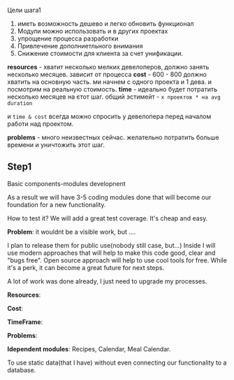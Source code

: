 

Цели шага1
1. иметь возможность дешево и легко обновить функционал
2. Модули можно использовать и в других проектах
3. упрощение процесса разработки
4. Привлечение дополниетльного внимания
5. Снижение стоимости для клиента за счет унификации.



**resources** - хватит несколько мелких девелоперов, должно занять несколько месяцев. зависит от процесса
**cost** - 600 - 800 должно хватить на основную часть. ми начнем с одного проекта и 1 дева. и посмотрим на реальную стоимость.
**time** - идеально будет потратить несколько месяцев на єтот шаг. общий эстимейт - `х проектов * на avg duration `

и `time & cost` всегда можно спросить у девелопера перед началом работи над проектом.

**problems** - много неизвестных сейчас. желательно потратить больше времени и уничтожить этот шаг.



## Step1
Basic components-modules developnent

As a result we will have 3-5 coding modules done that will become our foundation for a new functionality.

How to test it? We will add a great test coverage. It's cheap and easy.


**Problem**: it wouldnt be a visible work, but ....

I plan to release them for public use(nobody still case, but...)
Inside I will use modern approaches that will help to make this code good, clear and "bugs free".
Open source approach will help to use cool tools for free. While it's a perk, it can become a great future for next steps.

A lot of work was done already, I just need to upgrade my processes.


**Resources**:

**Cost**: 

**TimeFrame**:

**Problems**:



**Idependent modules**: Recipes, Calendar, Meal Calendar.

To use static data(that I have) without even connecting our functionality to a database.
